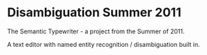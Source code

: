 Disambiguation Summer 2011
======

The Semantic Typewriter - a project from the Summer of 2011.

A text editor with named entity recognition / disambiguation built in.
